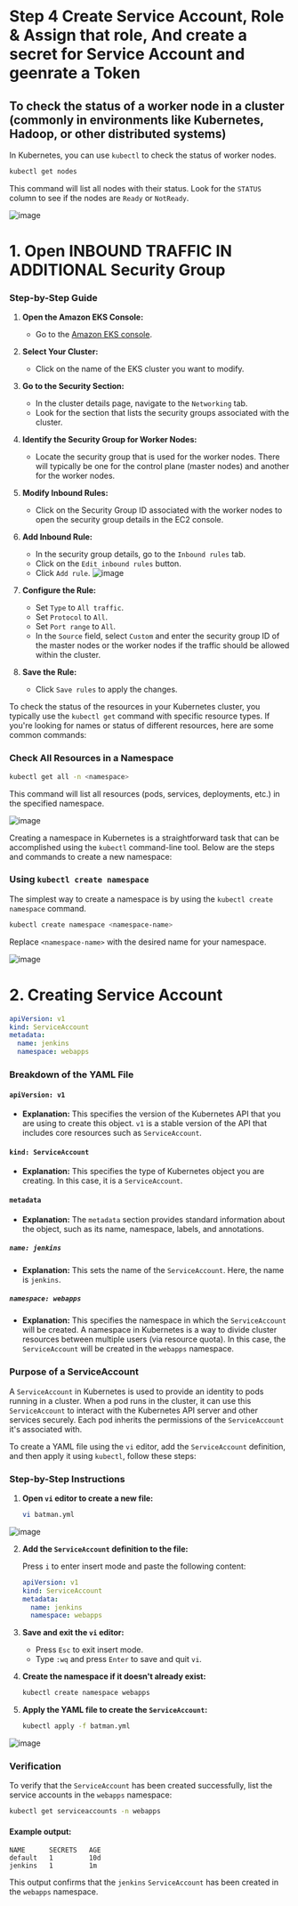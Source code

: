 # Step 4 Create Service Account, Role & Assign that role, And create a secret for Service Account and geenrate a Token

## To check the status of a worker node in a cluster (commonly in environments like Kubernetes, Hadoop, or other distributed systems)

In Kubernetes, you can use `kubectl` to check the status of worker nodes.

```bash
kubectl get nodes
```

This command will list all nodes with their status. Look for the `STATUS` column to see if the nodes are `Ready` or `NotReady`.

![image](https://github.com/Nachiketa-A/Microservice_App/assets/157089767/92480573-56e2-403a-a5f9-01787fc738d9)

# 1. Open INBOUND TRAFFIC IN ADDITIONAL Security Group

### Step-by-Step Guide

1. **Open the Amazon EKS Console:**
   - Go to the [Amazon EKS console](https://console.aws.amazon.com/eks).

2. **Select Your Cluster:**
   - Click on the name of the EKS cluster you want to modify.

3. **Go to the Security Section:**
   - In the cluster details page, navigate to the `Networking` tab.
   - Look for the section that lists the security groups associated with the cluster.

4. **Identify the Security Group for Worker Nodes:**
   - Locate the security group that is used for the worker nodes. There will typically be one for the control plane (master nodes) and another for the worker nodes.

5. **Modify Inbound Rules:**
   - Click on the Security Group ID associated with the worker nodes to open the security group details in the EC2 console.

6. **Add Inbound Rule:**
   - In the security group details, go to the `Inbound rules` tab.
   - Click on the `Edit inbound rules` button.
   - Click `Add rule`.
![image](https://github.com/Nachiketa-A/Microservice_App/assets/157089767/e1a5ace8-fc08-4ed0-8bc1-7db65261d70c)

7. **Configure the Rule:**
   - Set `Type` to `All traffic`.
   - Set `Protocol` to `All`.
   - Set `Port range` to `All`.
   - In the `Source` field, select `Custom` and enter the security group ID of the master nodes or the worker nodes if the traffic should be allowed within the cluster.

8. **Save the Rule:**
   - Click `Save rules` to apply the changes.

To check the status of the resources in your Kubernetes cluster, you typically use the `kubectl get` command with specific resource types. If you're looking for names or status of different resources, here are some common commands:

### Check All Resources in a Namespace

```bash
kubectl get all -n <namespace>
```

This command will list all resources (pods, services, deployments, etc.) in the specified namespace.

![image](https://github.com/Nachiketa-A/Microservice_App/assets/157089767/6e994428-42e2-4232-9eb6-088447054c32)

Creating a namespace in Kubernetes is a straightforward task that can be accomplished using the `kubectl` command-line tool. Below are the steps and commands to create a new namespace:

### Using `kubectl create namespace`

The simplest way to create a namespace is by using the `kubectl create namespace` command.

```bash
kubectl create namespace <namespace-name>
```

Replace `<namespace-name>` with the desired name for your namespace.

![image](https://github.com/Nachiketa-A/Microservice_App/assets/157089767/51af6b0d-bee2-46ee-b19b-c2890d668d47)

# 2. Creating Service Account

```yaml
apiVersion: v1
kind: ServiceAccount
metadata:
  name: jenkins
  namespace: webapps
```

### Breakdown of the YAML File

#### `apiVersion: v1`
- **Explanation:** This specifies the version of the Kubernetes API that you are using to create this object. `v1` is a stable version of the API that includes core resources such as `ServiceAccount`.

#### `kind: ServiceAccount`
- **Explanation:** This specifies the type of Kubernetes object you are creating. In this case, it is a `ServiceAccount`.

#### `metadata`
- **Explanation:** The `metadata` section provides standard information about the object, such as its name, namespace, labels, and annotations.

##### `name: jenkins`
- **Explanation:** This sets the name of the `ServiceAccount`. Here, the name is `jenkins`.

##### `namespace: webapps`
- **Explanation:** This specifies the namespace in which the `ServiceAccount` will be created. A namespace in Kubernetes is a way to divide cluster resources between multiple users (via resource quota). In this case, the `ServiceAccount` will be created in the `webapps` namespace.

### Purpose of a ServiceAccount

A `ServiceAccount` in Kubernetes is used to provide an identity to pods running in a cluster. When a pod runs in the cluster, it can use this `ServiceAccount` to interact with the Kubernetes API server and other services securely. Each pod inherits the permissions of the `ServiceAccount` it's associated with.

To create a YAML file using the `vi` editor, add the `ServiceAccount` definition, and then apply it using `kubectl`, follow these steps:

### Step-by-Step Instructions

1. **Open `vi` editor to create a new file:**

   ```bash
   vi batman.yml
   ```
![image](https://github.com/Nachiketa-A/Microservice_App/assets/157089767/017edfa5-9076-4246-949e-01701d24f34d)

2. **Add the `ServiceAccount` definition to the file:**

   Press `i` to enter insert mode and paste the following content:

   ```yaml
   apiVersion: v1
   kind: ServiceAccount
   metadata:
     name: jenkins
     namespace: webapps
   ```

3. **Save and exit the `vi` editor:**

   - Press `Esc` to exit insert mode.
   - Type `:wq` and press `Enter` to save and quit `vi`.

4. **Create the namespace if it doesn't already exist:**

   ```bash
   kubectl create namespace webapps
   ```

5. **Apply the YAML file to create the `ServiceAccount`:**

   ```bash
   kubectl apply -f batman.yml
   ```
![image](https://github.com/Nachiketa-A/Microservice_App/assets/157089767/aed79d1a-903f-4159-9417-112ca8cbbcb7)

### Verification

To verify that the `ServiceAccount` has been created successfully, list the service accounts in the `webapps` namespace:

```bash
kubectl get serviceaccounts -n webapps
```

#### Example output:

```
NAME      SECRETS   AGE
default   1         10d
jenkins   1         1m
```

This output confirms that the `jenkins` `ServiceAccount` has been created in the `webapps` namespace.

